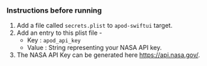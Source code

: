 ### Instructions before running
1. Add a file called `secrets.plist` to `apod-swiftui` target.
2. Add an entry to this plist file -
    - Key : `apod_api_key`
    - Value : String representing your NASA API key.
3. The NASA API Key can be generated here https://api.nasa.gov/.